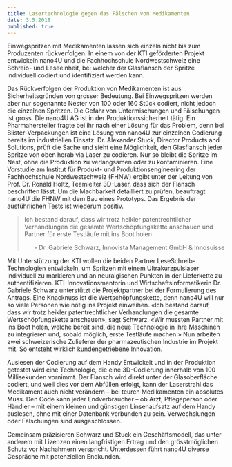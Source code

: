 ```yaml
---
title: Lasertechnologie gegen das Fälschen von Medikamenten
date: 3.5.2018
published: true
---
```


<p>Einwegspritzen mit Medikamenten lassen sich einzeln
nicht bis zum Produzenten rückverfolgen. In einem
von der KTI geförderten Projekt entwickeln nano4U
und die Fachhochschule Nordwestschweiz eine
Schreib- und Leseeinheit, bei welcher der Glasflansch
der Spritze individuell codiert und identifiziert werden
kann.</p> <p>
Das Rückverfolgen der Produktion von Medikamenten ist
aus Sicherheitsgründen von grosser Bedeutung. Bei Einwegspritzen
werden aber nur sogenannte Nester von 100 oder
160 Stück codiert, nicht jedoch die einzelnen Spritzen. Die
Gefahr von Untermischungen und Fälschungen ist gross.
Die nano4U AG ist in der Produktionssicherheit tätig. Ein
Pharmahersteller fragte bei ihr nach einer Lösung für das
Problem, denn bei Blister-Verpackungen ist eine Lösung
von nano4U zur einzelnen Codierung bereits im industriellen
Einsatz. Dr. Alexander Stuck, Director Products and
Solutions, prüft die Sache und sieht eine Möglichkeit, den
Glasflansch jeder Spritze von oben herab via Laser zu
codieren. Nur so bleibt die Spritze im Nest, ohne die Produktion
zu verlangsamen oder zu kontaminieren.
Eine Vorstudie am Institut für Produkt- und Produktionsengineering
der Fachhochschule Nordwestschweiz (FHNW)
ergibt unter der Leitung von Prof. Dr. Ronald Holtz, Teamleiter
3D-Laser, dass sich der Flansch beschriften lässt. Um
die Machbarkeit detailliert zu prüfen, beauftragt nano4U
die FHNW mit dem Bau eines Prototyps. Das Ergebnis der
ausführlichen Tests ist wiederum positiv.
</p><blockquote class="bqq">
<p class="">Ich bestand darauf, dass
wir trotz heikler patentrechtlicher
Verhandlungen
die gesamte Wertschöpfungskette
anschauen und
Partner für erste Testläufe
mit ins Boot holen.</p>
<p  class="" style="text-align: right;"> - Dr. Gabriele Schwarz, Innovista Management GmbH &amp Innosuisse</p>
</blockquote> <p>
Mit Unterstützung der KTI wollen die beiden Partner LeseSchreib-Technologien
entwickeln, um Spritzen mit einem
Ultrakurzpulslaser individuell zu markieren und an neuralgischen
Punkten in der Lieferkette zu authentifizieren.
KTI-Innovationsmentorin und Wirtschaftsinformatikerin
Dr. Gabriele Schwarz unterstützt die Projektpartner bei der
Formulierung des Antrags. Eine Knacknuss ist die Wertschöpfungskette,
denn nano4U will nur so viele Personen
wie nötig ins Projekt einweihen. «Ich bestand darauf, dass
wir trotz heikler patentrechtlicher Verhandlungen die gesamte
Wertschöpfungskette anschauen», sagt Schwarz.
«Wir mussten Partner mit ins Boot holen, welche bereit
sind, die neue Technologie in ihre Maschinen zu integrieren
und, sobald möglich, erste Testläufe machen.» Nun arbeiten
zwei schweizerische Zulieferer der pharmazeutischen
Industrie im Projekt mit. So entsteht wirklich kundengetriebene
Innovation.</p> <p>
Auslesen der Codierung auf dem Handy
Entwickelt und in der Produktion getestet wird eine Technologie,
die eine 3D-Codierung innerhalb von 100 Millisekunden
vornimmt. Der Flansch wird direkt unter der
Glasoberfläche codiert, und weil dies vor dem Abfüllen
erfolgt, kann der Laserstrahl das Medikament auch nicht
verändern – bei teuren Medikamenten ein absolutes Muss.
Den Code kann jeder Endverbraucher – ob Arzt, Pflegeperson
oder Händler – mit einem kleinen und günstigen
Linsenaufsatz auf dem Handy auslesen, ohne mit einer
Datenbank verbunden zu sein. Verwechslungen oder Fälschungen
sind ausgeschlossen.</p> <p>
Gemeinsam präzisieren Schwarz und Stuck ein Geschäftsmodell,
das unter anderem mit Lizenzen einen langfristigen
Ertrag und den grösstmöglichen Schutz vor Nachahmern
verspricht. Unterdessen führt nano4U diverse Gespräche
mit potenziellen Endkunden.</p>